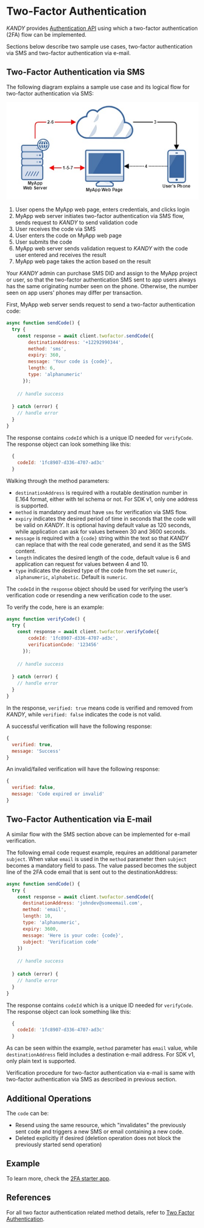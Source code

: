 # Two-Factor Authentication
$KANDY$ provides [Authentication API](/developer/references/nodejs/1.2.0#twofactor-send-code) using which a two-factor authentication (2FA) flow can be implemented.

Sections below describe two sample use cases, two-factor authentication via SMS and two-factor authentication via e-mail.

## Two-Factor Authentication via SMS
The following diagram explains a sample use case and its logical flow for two-factor authentication via SMS:

![2FA via SMS flow](2fa-flow.png)

1. User opens the MyApp web page, enters credentials, and clicks login
2. MyApp web server initiates two-factor authentication via SMS flow, sends request to $KANDY$ to send validation code
3. User receives the code via SMS
4. User enters the code on MyApp web page
5. User submits the code
6. MyApp web server sends validation request to $KANDY$ with the code user entered and receives the result
7. MyApp web page takes the action based on the result

Your $KANDY$ admin can purchase SMS DID and assign to the MyApp project or user, so that the two-factor authentication SMS sent to app users always has the same originating number seen on the phone. Otherwise, the number seen on app users' phones may differ per transaction.

First, MyApp web server sends request to send a two-factor authentication code:

```javascript
async function sendCode() {
  try {
    const response = await client.twofactor.sendCode({
        destinationAddress: '+12292990344',
        method: 'sms',
        expiry: 360,
        message: 'Your code is {code}',
        length: 6,
        type: 'alphanumeric'
      });

    // handle success

  } catch (error) {
    // handle error
  }
}
```
The response contains `codeId` which is a unique ID needed for `verifyCode`. The response object can look something like this:
```javascript
  {
    codeId: '1fc8907-d336-4707-ad3c'
  }
```

Walking through the method parameters:

+ `destinationAddress` is required with a routable destination number in E.164 format, either with tel schema or not. For SDK v1, only one address is supported.
+ `method` is mandatory and must have `sms` for verification via SMS flow.
+ `expiry` indicates the desired period of time in seconds that the code will be valid on $KANDY$. It is optional having default value as 120 seconds, while application can ask for values between 30 and 3600 seconds.
+ `message` is required with a `{code}` string within the text so that $KANDY$ can replace that with the real code generated, and send it as the SMS content.
+ `length` indicates the desired length of the code, default value is 6 and application can request for values between 4 and 10.
+ `type` indicates the desired type of the code from the set `numeric`, `alphanumeric`, `alphabetic`. Default is `numeric`.

The `codeId` in the `response` object should be used for verifying the user’s verification code or resending a new verification code to the user.

To verify the code, here is an example:

```javascript
async function verifyCode() {
  try {
    const response = await client.twofactor.verifyCode({
        codeId: '1fc8907-d336-4707-ad3c',
        verificationCode: '123456'
      });

    // handle success

  } catch (error) {
    // handle error
  }
}
```
In the response, `verified: true` means code is verified and removed from $KANDY$, while `verified: false` indicates the code is not valid.

A successful verification will have the following response:
```javascript
{
  verified: true,
  message: 'Success'
}
```
An invalid/failed verification will have the following response:
```javascript
{
  verified: false,
  message: 'Code expired or invalid'
}
```

## Two-Factor Authentication via E-mail
A similar flow with the SMS section above can be implemented for e-mail verification.

The following email code request example, requires an additional parameter `subject`. When value `email` is used in the `method` parameter then `subject` becomes a mandatory field to pass. The value passed becomes the subject line of the 2FA code email that is sent out to the destinationAddress:

```javascript
async function sendCode() {
  try {
    const response = await client.twofactor.sendCode({
      destinationAddress: 'johndev@someemail.com',
      method: 'email',
      length: 10,
      type: 'alphanumeric',
      expiry: 3600,
      message: 'Here is your code: {code}',
      subject: 'Verification code'
    })

    // handle success

  } catch (error) {
    // handle error
  }
}
```
The response contains `codeId` which is a unique ID needed for `verifyCode`. The response object can look something like this:
```javascript
  {
    codeId: '1fc8907-d336-4707-ad3c'
  }
```

As can be seen within the example, `method` parameter has `email` value, while `destinationAddress` field includes a destination e-mail address. For SDK v1, only plain text is supported.

Verification procedure for two-factor authentication via e-mail is same with two-factor authentication via SMS as described in previous section.

## Additional Operations
The `code` can be:

+ Resend using the same resource, which "invalidates" the previously sent code and triggers a new SMS or email containing a new code.
+ Deleted explicitly if desired (deletion operation does not block the previously started send operation)

## Example
To learn more, check the [2FA starter app](https://github.com/Kandy-IO/kandy-cpaas-nodejs-sdk/tree/v1.2.0/examples/2fa).

## References
For all two factor authentication related method details, refer to [Two Factor Authentication](/developer/references/nodejs/1.2.0#twofactor-send-code).
